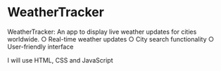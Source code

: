 # WeatherTracker
WeatherTracker: An app to display live weather updates for cities worldwide.
○             Real-time weather updates 
○             City search functionality 
○             User-friendly interface 

I will use HTML, CSS and JavaScript
